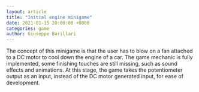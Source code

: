 ```yaml
---  
layout: article  
title: "Initial engine minigame"  
date: 2021-01-15 20:00:00 +0000  
categories: game
author: Giuseppe Barillari  
---  
```


The concept of this minigame is that the user has to blow on a fan attached to a DC motor to cool down the engine of a car. The game mechanic is fully implemented, some finishing touches are still missing, such as sound effects and animations. At this stage, the game takes the potentiometer output as an input, instead of the DC motor generated input, for ease of development.

